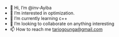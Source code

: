 - 👋 Hi, I’m @inv-Ayiba
- 👀 I’m interested in optimization.
- 🌱 I’m currently learning c++
- 💞️ I’m looking to collaborate on anything interesting
- 📫 How to reach me tariogounga@gmail.com

<!---
inv-Ayiba/inv-Ayiba is a ✨ special ✨ repository because its `README.md` (this file) appears on your GitHub profile.
You can click the Preview link to take a look at your changes.
--->
